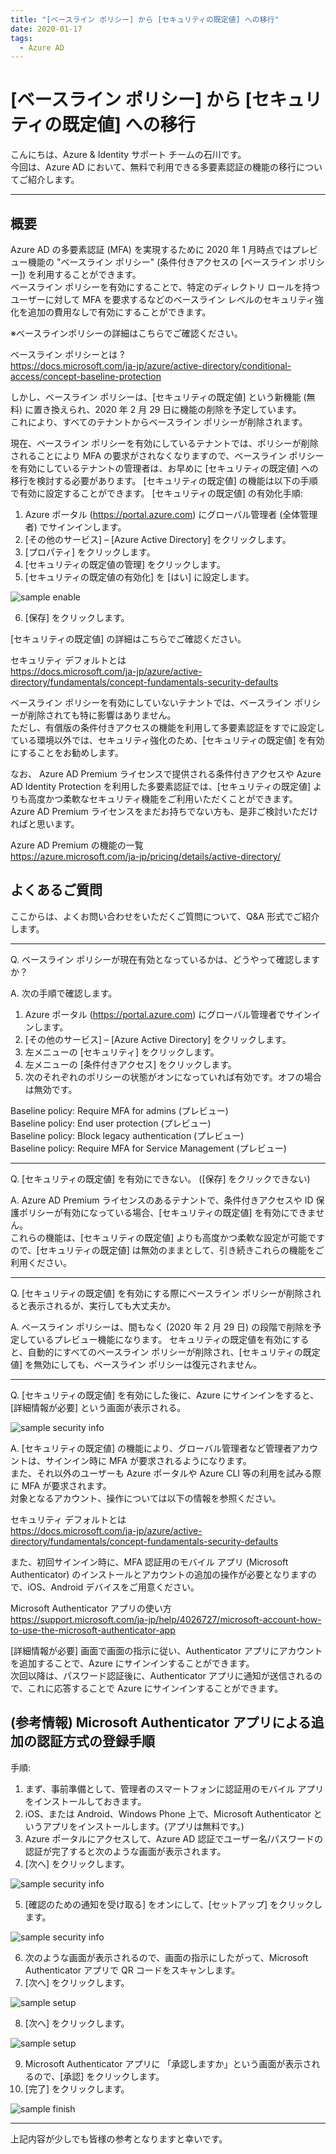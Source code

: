 ```yaml
---
title: "[ベースライン ポリシー] から [セキュリティの既定値] への移行"
date: 2020-01-17
tags:
  - Azure AD
---
```


# [ベースライン ポリシー] から [セキュリティの既定値] への移行

こんにちは、Azure & Identity サポート チームの石川です。  
今回は、Azure AD において、無料で利用できる多要素認証の機能の移行についてご紹介します。

----

## 概要
Azure AD の多要素認証 (MFA) を実現するために 2020 年 1 月時点ではプレビュー機能の "ベースライン ポリシー" (条件付きアクセスの [ベースライン ポリシー]) を利用することができます。  
ベースライン ポリシーを有効にすることで、特定のディレクトリ ロールを持つユーザーに対して MFA を要求するなどのベースライン レベルのセキュリティ強化を追加の費用なしで有効にすることができます。

※ベースラインポリシーの詳細はこちらでご確認ください。

ベースライン ポリシーとは ?  
https://docs.microsoft.com/ja-jp/azure/active-directory/conditional-access/concept-baseline-protection

しかし、ベースライン ポリシーは、[セキュリティの既定値] という新機能 (無料) に置き換えられ、2020 年 2 月 29 日に機能の削除を予定しています。  
これにより、すべてのテナントからベースライン ポリシーが削除されます。

現在、ベースライン ポリシーを有効にしているテナントでは、ポリシーが削除されることにより MFA の要求がされなくなりますので、ベースライン ポリシーを有効にしているテナントの管理者は、お早めに [セキュリティの既定値] への移行を検討する必要があります。
[セキュリティの既定値] の機能は以下の手順で有効に設定することができます。
[セキュリティの既定値] の有効化手順:

1. Azure ポータル (https://portal.azure.com) にグローバル管理者 (全体管理者) でサインインします。
2. [その他のサービス] – [Azure Active Directory] をクリックします。
3. [プロパティ] をクリックします。
4. [セキュリティの既定値の管理] をクリックします。
5. [セキュリティの既定値の有効化] を [はい] に設定します。

![sample enable](./azure-ad-security-defaults/sample-enable.png)

6. [保存] をクリックします。

[セキュリティの既定値] の詳細はこちらでご確認ください。

セキュリティ デフォルトとは  
https://docs.microsoft.com/ja-jp/azure/active-directory/fundamentals/concept-fundamentals-security-defaults

ベースライン ポリシーを有効にしていないテナントでは、ベースライン ポリシーが削除されても特に影響はありません。  
ただし、有償版の条件付きアクセスの機能を利用して多要素認証をすでに設定している環境以外では、セキュリティ強化のため、[セキュリティの既定値] を有効にすることをお勧めします。

なお、 Azure AD Premium ライセンスで提供される条件付きアクセスや Azure AD Identity Protection を利用した多要素認証では、[セキュリティの既定値] よりも高度かつ柔軟なセキュリティ機能をご利用いただくことができます。  
Azure AD Premium ライセンスをまだお持ちでない方も、是非ご検討いただければと思います。

Azure AD Premium の機能の一覧  
https://azure.microsoft.com/ja-jp/pricing/details/active-directory/

## よくあるご質問

ここからは、よくお問い合わせをいただくご質問について、Q&A 形式でご紹介します。

-------
Q. ベースライン ポリシーが現在有効となっているかは、どうやって確認しますか？

A. 次の手順で確認します。
1.	Azure ポータル (https://portal.azure.com) にグローバル管理者でサインインします。
2.	[その他のサービス] – [Azure Active Directory] をクリックします。
3.	左メニューの [セキュリティ] をクリックします。
4.	左メニューの [条件付きアクセス] をクリックします。
5.	次のそれぞれのポリシーの状態がオンになっていれば有効です。オフの場合は無効です。

Baseline policy: Require MFA for admins (プレビュー)  
Baseline policy: End user protection (プレビュー)  
Baseline policy: Block legacy authentication (プレビュー)  
Baseline policy: Require MFA for Service Management (プレビュー)  

--------------------------------------------------------------------------------------------
Q.  [セキュリティの既定値] を有効にできない。 ([保存] をクリックできない)

A. Azure AD Premium ライセンスのあるテナントで、条件付きアクセスや ID 保護ポリシーが有効になっている場合、[セキュリティの既定値] を有効にできません。  
これらの機能は、[セキュリティの既定値] よりも高度かつ柔軟な設定が可能ですので、[セキュリティの既定値] は無効のままとして、引き続きこれらの機能をご利用ください。

--------------------------------------------------------------------------------------------
Q. [セキュリティの既定値] を有効にする際にベースライン ポリシーが削除されると表示されるが、実行しても大丈夫か。

A. ベースライン ポリシーは、間もなく (2020 年 2 月 29 日) の段階で削除を予定しているプレビュー機能になります。
セキュリティの既定値を有効にすると、自動的にすべてのベースライン ポリシーが削除され、[セキュリティの既定値] を無効にしても、ベースライン ポリシーは復元されません。

--------------------------------------------------------------------------------------------
Q. [セキュリティの既定値] を有効にした後に、Azure にサインインをすると、[詳細情報が必要] という画面が表示される。

![sample security info](./azure-ad-security-defaults/sample-securityinfo.png)

A. [セキュリティの既定値] の機能により、グローバル管理者など管理者アカウントは、サインイン時に MFA が要求されるようになります。  
また、それ以外のユーザーも Azure ポータルや Azure CLI 等の利用を試みる際に MFA が要求されます。  
対象となるアカウント、操作については以下の情報を参照ください。

セキュリティ デフォルトとは  
https://docs.microsoft.com/ja-jp/azure/active-directory/fundamentals/concept-fundamentals-security-defaults

また、初回サインイン時に、MFA 認証用のモバイル アプリ (Microsoft Authenticator) のインストールとアカウントの追加の操作が必要となりますので、iOS、Android デバイスをご用意ください。

Microsoft Authenticator アプリの使い方  
https://support.microsoft.com/ja-jp/help/4026727/microsoft-account-how-to-use-the-microsoft-authenticator-app

[詳細情報が必要] 画面で画面の指示に従い、Authenticator アプリにアカウントを追加することで、Azure にサインインすることができます。  
次回以降は、パスワード認証後に、Authenticator アプリに通知が送信されるので、これに応答することで Azure にサインインすることができます。

## (参考情報) Microsoft Authenticator アプリによる追加の認証方式の登録手順

手順:
1. まず、事前準備として、管理者のスマートフォンに認証用のモバイル アプリをインストールしておきます。
2. iOS、または Android、Windows Phone 上で、Microsoft Authenticator というアプリをインストールします。(アプリは無料です。)
3. Azure ポータルにアクセスして、Azure AD 認証でユーザー名/パスワードの認証が完了すると次のような画面が表示されます。
4. [次へ] をクリックします。

![sample security info](./azure-ad-security-defaults/sample-securityinfo.png)

5. [確認のための通知を受け取る] をオンにして、[セットアップ] をクリックします。

![sample security info](./azure-ad-security-defaults/sample-register.png)

6.	次のような画面が表示されるので、画面の指示にしたがって、Microsoft Authenticator アプリで QR コードをスキャンします。
7.	[次へ] をクリックします。

![sample setup](./azure-ad-security-defaults/sample-setup.png)

8.	[次へ] をクリックします。

![sample setup](./azure-ad-security-defaults/sample-setupdone.png)

9. Microsoft Authenticator アプリに 「承認しますか」という画面が表示されるので、[承認] をクリックします。
10. [完了] をクリックします。

![sample finish](./azure-ad-security-defaults/sample-setupdone.png)

--------------------------------------------------------------------------------------------

上記内容が少しでも皆様の参考となりますと幸いです。